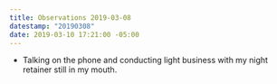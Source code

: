 ```yaml
---
title: Observations 2019-03-08
datestamp: "20190308"
date: 2019-03-10 17:21:00 -05:00
---
```


- Talking on the phone and conducting light business with my night retainer still in my mouth.
